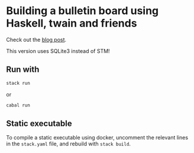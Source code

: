 # Building a bulletin board using Haskell, twain and friends

Check out the [blog post](https://gilmi.me/blog/post/2022/04/24/learn-twain-bulletin-app).

This version uses SQLite3 instead of STM!

## Run with


```sh
stack run
```

or

```sh
cabal run
```

## Static executable

To compile a static executable using docker, uncomment the relevant lines in the `stack.yaml` file,
and rebuild with `stack build`.
